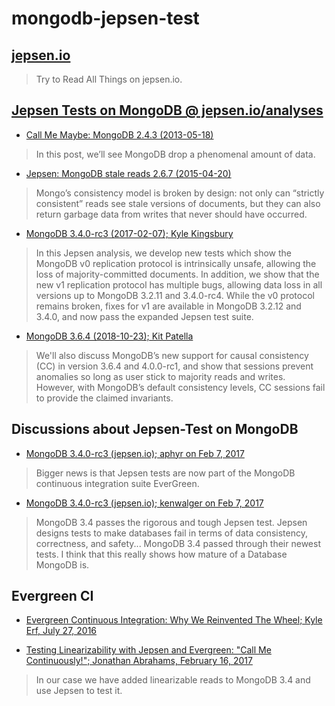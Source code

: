 # mongodb-jepsen-test

## [jepsen.io](https://jepsen.io/)

> Try to Read All Things on jepsen.io.

## [Jepsen Tests on MongoDB @ jepsen.io/analyses](https://jepsen.io/analyses)
- [Call Me Maybe: MongoDB 2.4.3 (2013-05-18)](https://aphyr.com/posts/284-call-me-maybe-mongodb)

> In this post, we’ll see MongoDB drop a phenomenal amount of data.

- [Jepsen: MongoDB stale reads 2.6.7 (2015-04-20)](https://aphyr.com/posts/322-jepsen-mongodb-stale-reads)

> Mongo’s consistency model is broken by design: 
not only can “strictly consistent” reads see stale versions of documents, 
but they can also return garbage data from writes that never should have occurred.

- [MongoDB 3.4.0-rc3 (2017-02-07); Kyle Kingsbury](https://jepsen.io/analyses/mongodb-3-4-0-rc3)

> In this Jepsen analysis, we develop new tests which show the MongoDB v0 replication protocol is intrinsically unsafe, 
allowing the loss of majority-committed documents. 
In addition, we show that the new v1 replication protocol has multiple bugs, 
allowing data loss in all versions up to MongoDB 3.2.11 and 3.4.0-rc4. 
While the v0 protocol remains broken, 
fixes for v1 are available in MongoDB 3.2.12 and 3.4.0, and now pass the expanded Jepsen test suite. 

- [MongoDB 3.6.4 (2018-10-23); Kit Patella](https://jepsen.io/analyses/mongodb-3-6-4)

> We'll also discuss MongoDB’s new support for causal consistency (CC) in version 3.6.4 and 4.0.0-rc1, 
and show that sessions prevent anomalies so long as user stick to majority reads and writes. 
However, with MongoDB’s default consistency levels, CC sessions fail to provide the claimed invariants.

## Discussions about Jepsen-Test on MongoDB
- [MongoDB 3.4.0-rc3 (jepsen.io); aphyr on Feb 7, 2017](https://news.ycombinator.com/item?id=13590385)

> Bigger news is that Jepsen tests are now part of the MongoDB continuous integration suite EverGreen.

- [MongoDB 3.4.0-rc3 (jepsen.io); kenwalger on Feb 7, 2017](https://news.ycombinator.com/item?id=13590457)

> MongoDB 3.4 passes the rigorous and tough Jepsen test. 
  Jepsen designs tests to make databases fail in terms of data consistency, correctness, and safety... 
  MongoDB 3.4 passed through their newest tests.
  I think that this really shows how mature of a Database MongoDB is. 

## Evergreen CI
- [Evergreen Continuous Integration: Why We Reinvented The Wheel; Kyle Erf, July 27, 2016](https://engineering.mongodb.com/post/evergreen-continuous-integration-why-we-reinvented-the-wheel/)

- [Testing Linearizability with Jepsen and Evergreen: "Call Me Continuously!"; Jonathan Abrahams, February 16, 2017](https://engineering.mongodb.com/post/testing-linearizability-with-jepsen-and-evergreen-call-me-continuously)

> In our case we have added linearizable reads to MongoDB 3.4 and use Jepsen to test it.
